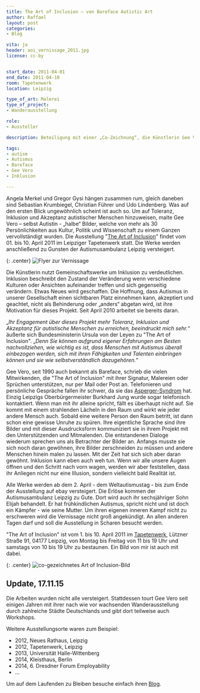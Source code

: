 ```yaml
---
title: The Art of Inclusion – von Bareface Autistic Art
author: Raffael
layout: post
categories:
- Blog

vita: ja
header: aoi_vernissage_2011.jpg
license: cc-by


start_date: 2011-04-01
end_date: 2011-04-10
room: Tapetenwerk
location: Leipzig

type_of_art: Malerei
type_of_project:
- Wanderausstellung

role:
- Aussteller

description: Beteiligung mit einer „Co-Zeichnung“, die Künstlerin Gee Vero versucht mit dem Ausstellungsprojekt „The Art of Inclusion“ des Verständnis von und mit Autismus stärker in den Mittelpunkt der Gesellschaft zu rücken

tags:
- autism
- Autismus
- Bareface
- Gee Vero
- Inklusion

---
```


Angela Merkel und Gregor Gysi hängen zusammen rum, gleich daneben sind Sebastian Krumbiegel, Christian Führer und Udo Lindenberg. Was auf den ersten Blick ungewöhnlich scheint ist auch so. Um auf Toleranz, Inklusion und Akzeptanz autistischer Menschen hinzuweisen, malte Gee Vero – selbst Autistin - „halbe“ Bilder, welche von mehr als 30 Persönlichkeiten aus Kultur, Politik und Wissenschaft zu einem Ganzen vervollständigt wurden. Die Ausstellung "[The Art of Inclusion][4]" findet vom 01. bis 10. April 2011 im Leipziger Tapetenwerk statt. Die Werke werden anschließend zu Gunsten der Autismusambulanz Leipzig versteigert.

<!--more-->

{: .center}
![Flyer zur Vernissage]({{site.imgpath}}/art-of-inclusion_flyer02.jpg)

Die Künstlerin nutzt Gemeinschaftswerke um Inklusion zu verdeutlichen. Inklusion beschreibt den Zustand der Veränderung wenn verschiedene Kulturen oder Ansichten aufeinander treffen und sich gegenseitig verändern. Etwas Neues wird geschaffen. Die Hoffnung, dass Autismus in unserer Gesellschaft einen sichtbaren Platz einnehmen kann, akzeptiert und geachtet, nicht als Behinderung oder „anders“ abgetan wird, ist ihre Motivation für dieses Projekt. Seit April 2010 arbeitet sie bereits daran.

„*Ihr Engagement über dieses Projekt mehr Toleranz, Inklusion und Akzeptanz für autistische Menschen zu erreichen, beeindruckt mich sehr.*“ äußerte sich Bundesministerin Ursula von der Leyen zu "The Art of Inclusion". „*Denn Sie können aufgrund eigener Erfahrungen am Besten nachvollziehen, wie wichtig es ist, dass Menschen mit Autismus überall einbezogen werden, sich mit ihren Fähigkeiten und Talenten einbringen können und sie wie selbstverständlich dazugehören.*“

Gee Vero, seit 1990 auch bekannt als Bareface, schrieb die vielen Mitwirkenden, die "The Art of Inclusion" mit ihrer Signatur, Malereien oder Sprüchen unterstützen, nur per Mail oder Post an. Telefonieren und persönliche Gespräche fallen ihr schwer, da sie das [Asperger-Syndrom][1] hat. Einzig Leipzigs Oberbürgermeister Burkhard Jung wurde sogar telefonisch kontaktiert. Wenn man mit ihr alleine spricht, fällt es überhaupt nicht auf. Sie kommt mit einem strahlenden Lächeln in den Raum und wirkt wie jeder andere Mensch auch. Sobald eine weitere Person den Raum betritt, ist dann schon eine gewisse Unruhe zu spüren. Ihre eigentliche Sprache sind ihre Bilder und mit dieser Ausdrucksform kommuniziert sie in ihrem Projekt mit den Unterstützenden und Mitmalenden. Die entstandenen Dialoge wiederum sprechen uns als Betrachter der Bilder an. Anfangs musste sie sich noch daran gewöhnen, ihre Bilder zerschneiden zu müssen und andere Menschen hinein malen zu lassen. Mit der Zeit hat sich sich aber daran gewöhnt. Inklusion kann eben auch weh tun. Wenn wir alle unsere Augen öffnen und den Schritt nach vorn wagen, werden wir aber feststellen, dass ihr Anliegen nicht nur eine Illusion, sondern vielleicht bald Realität ist.

Alle Werke werden ab dem 2. April - dem Weltautismustag - bis zum Ende der Ausstellung auf ebay versteigert. Die Erlöse kommen der Autismusambulanz Leipzig zu Gute. Dort wird auch ihr sechsjähriger Sohn Elijah behandelt. Er hat frühkindlichen Autismus, spricht nicht und ist doch ein Kämpfer - wie seine Mutter. Um ihren eigenen inneren Kampf nicht zu erschweren wird die Vernissage nicht groß angekündigt. An allen anderen Tagen darf und soll die Ausstellung in Scharen besucht werden.

"The Art of Inclusion" ist vom 1. bis 10. April 2011 im [Tapetenwerk][3], Lützner Straße 91, 04177 Leipzig, von Montag bis Freitag von 11 bis 19 Uhr und samstags von 10 bis 19 Uhr zu bestaunen. Ein Bild von mir ist auch mit dabei.

{: .center}
![co-gezeichnetes Art of Inclusion-Bild]({{site.imgpath}}/art-of-inclusion_raffaeljesche.jpg)


## Update, 17.11.15

Die Arbeiten wurden nicht alle versteigert. Stattdessen tourt Gee Vero seit einigen Jahren mit ihrer nach wie vor wachsenden Wanderausstellung durch zahlreiche Städte Deutschlands und gibt dort teilweise auch Workshops.

Weitere Ausstellungsorte waren zum Beispiel:

- 2012, Neues Rathaus, Leipzig
- 2012, Tapetenwerk,	Leipzig
- 2013, Universität Halle-Wittenberg
- 2014, Kleisthaus, Berlin
- 2014, 6. Dresdner Forum Employability
- ...

Um auf dem Laufenden zu Bleiben besuche einfach ihren [Blog][4].

 [1]: http://de.wikipedia.org/wiki/Asperger-Syndrom "Wikipedia-Artikel zum Asperger-Syndrom"
 [3]: http://tapetenwerk.de/
 [4]: http://bareface.jimdo.com